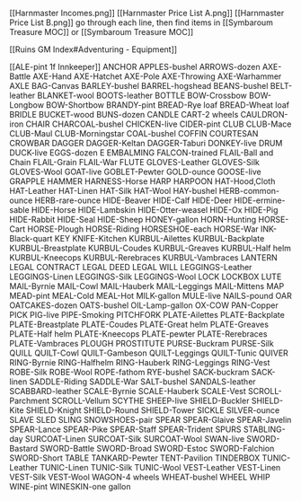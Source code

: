 [[Harnmaster Incomes.png]]
[[Harnmaster Price List A.png]]
[[Harnmaster Price List B.png]]
go through each line, then find items in 
[[Symbaroum Treasure MOC]] or
[[Symbaroum Treasure MOC]]

[[Ruins GM Index#Adventuring - Equipment]]

[[ALE-pint 1f Innkeeper]]
ANCHOR 
APPLES-bushel 
ARROWS-dozen 
AXE-Battle 
AXE-Hand 
AXE-Hatchet 
AXE-Pole 
AXE-Throwing 
AXE-Warhammer 
AXLE
BAG-Canvas 
BARLEY-bushel 
BARREL-hogshead 
BEANS-bushel 
BELT-leather 
BLANKET-wool 
BOOTS-leather 
BOTTLE 
BOW-Crossbow 
BOW-Longbow 
BOW-Shortbow 
BRANDY-pint 
BREAD-Rye loaf 
BREAD-Wheat loaf 
BRIDLE 
BUCKET-wood 
BUNS-dozen 
CANDLE 
CART-2 wheels 
CAULDRON-iron 
CHAIR 
CHARCOAL-bushel 
CHICKEN-live 
CIDER-pint 
CLUB
CLUB-Mace 
CLUB-Maul 
CLUB-Morningstar 
COAL-bushel 
COFFIN 
COURTESAN
CROWBAR 
DAGGER 
DAGGER-Keltan 
DAGGER-Taburi 
DONKEY-live 
DRUM DUCK-live 
EGGS-dozen E
EMBALMING 
FALCON-trained 
FLAIL-Ball and Chain 
FLAIL-Grain 
FLAIL-War
FLUTE 
GLOVES-Leather 
GLOVES-Silk
GLOVES-Wool
GOAT-live
GOBLET-Pewter
GOLD-ounce
GOOSE-live
GRAPPLE
HAMMER
HARNESS-Horse
HARP
HARPOON
HAT-Hood,Cloth 
HAT-Leather 
HAT-Linen
HAT-Silk
HAT-Wool 
HAY-bushel
HERB-common-ounce 
HERB-rare-ounce 
HIDE-Beaver 
HIDE-Calf
HIDE-Deer
HIDE-ermine-sable 
HIDE-Horse 
HIDE-Lambskin 
HIDE-Otter-weasel 
HIDE-Ox
HIDE-Pig 
HIDE-Rabbit 
HIDE-Seal 
HIDE-Sheep 
HONEY-gallon 
HORN-Hunting 
HORSE-Cart 
HORSE-Plough 
HORSE-Riding
HORSESHOE-each 
HORSE-War 
INK-Black-quart 
KEY
KNIFE-Kitchen 
KURBUL-Ailettes 
KURBUL-Backplate 
KURBUL-Breastplate
KURBUL-Coudes 
KURBUL-Greaves 
KURBUL-Half helm 
KURBUL-Kneecops 
KURBUL-Rerebraces 
KURBUL-Vambraces 
LANTERN
LEGAL CONTRACT
LEGAL DEED
LEGAL WILL
LEGGINGS-Leather
LEGGINGS-Linen
LEGGINGS-Silk
LEGGINGS-Wool
LOCK
LOCKBOX
LUTE
MAIL-Byrnie
MAIL-Cowl
MAIL-Hauberk 
MAIL-Leggings 
MAIL-Mittens
MAP
MEAD-pint
MEAL-Cold
MEAL-Hot 
MILK-gallon 
MULE-live
NAILS-pound
OAR 
OATCAKES-dozen
OATS-bushel 
OIL-Lamp-gallon 
OX-COW 
PAN-Copper
PICK
PIG-live 
PIPE-Smoking 
PITCHFORK 
PLATE-Ailettes 
PLATE-Backplate
PLATE-Breastplate 
PLATE-Coudes 
PLATE-Great helm 
PLATE-Greaves 
PLATE-Half helm 
PLATE-Kneecops
PLATE-pewter 
PLATE-Rerebraces
PLATE-Vambraces 
PLOUGH
PROSTITUTE 
PURSE-Buckram
PURSE-Silk
QUILL 
QUILT-Cowl
QUILT-Gambeson
QUILT-Leggings 
QUILT-Tunic 
QUIVER 
RING-Byrnie 
RING-Halfhelm 
RING-Hauberk 
RING-Leggings 
RING-Vest
ROBE-Silk 
ROBE-Wool 
ROPE-fathom 
RYE-bushel 
SACK-buckram 
SACK-linen 
SADDLE-Riding
SADDLE-War
SALT-bushel
SANDALS-leather
SCABBARD-leather
SCALE-Byrnie
SCALE-Hauberk
SCALE-Vest
SCROLL-Parchment
SCROLL-Vellum
SCYTHE
SHEEP-live
SHIELD-Buckler
SHIELD-Kite
SHIELD-Knight
SHIELD-Round
SHIELD-Tower
SICKLE
SILVER-ounce
SLAVE
SLED
SLING
SNOWSHOES-pair
SPEAR
SPEAR-Glaive
SPEAR-Javelin
SPEAR-Lance
SPEAR-Pike
SPEAR-Staff
SPEAR-Trident
SPURS
STABLING-day
SURCOAT-Linen
SURCOAT-Silk
SURCOAT-Wool
SWAN-live
SWORD-Bastard
SWORD-Battle
SWORD-Broad
SWORD-Estoc
SWORD-Falchion
SWORD-Short
TABLE
TANKARD-Pewter
TENT-Pavilion
TINDERBOX
TUNIC-Leather
TUNIC-Linen
TUNIC-Silk
TUNIC-Wool
VEST-Leather
VEST-Linen
VEST-Silk
VEST-Wool
WAGON-4 wheels
WHEAT-bushel
WHEEL
WHIP
WINE-pint
WINESKIN-one gallon